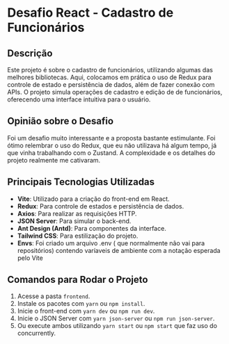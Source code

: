 # Desafio React - Cadastro de Funcionários

## Descrição
Este projeto é sobre o cadastro de funcionários, utilizando algumas das melhores bibliotecas. Aqui, colocamos em prática o uso de Redux para controle de estado e persistência de dados, além de fazer conexão com APIs. O projeto simula operações de cadastro e edição de de funcionários, oferecendo uma interface intuitiva para o usuário.

## Opinião sobre o Desafio
Foi um desafio muito interessante e a proposta bastante estimulante. Foi ótimo relembrar o uso do Redux, que eu não utilizava há algum tempo, já que vinha trabalhando com o Zustand. A complexidade e os detalhes do projeto realmente me cativaram.

## Principais Tecnologias Utilizadas
- **Vite**: Utilizado para a criação do front-end em React.
- **Redux**: Para controle de estados e persistência de dados.
- **Axios**: Para realizar as requisições HTTP.
- **JSON Server**: Para simular o back-end.
- **Ant Design (Antd)**: Para componentes da interface.
- **Tailwind CSS**: Para estilização do projeto.
- **Envs**: Foi criado um arquivo .env ( que normalmente não vai para repositórios) contendo varíaveis de ambiente com a notação esperada pelo Vite

## Comandos para Rodar o Projeto
1. Acesse a pasta `frontend`.
2. Instale os pacotes com `yarn` ou `npm install`.
3. Inicie o front-end com `yarn dev` ou `npm run dev`.
4. Inicie o JSON Server com `yarn json-server` ou `npm run json-server`.
5. Ou execute ambos utilizando `yarn start` ou `npm start` que faz uso do concurrently.
